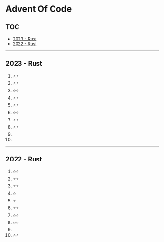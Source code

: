 # Advent Of Code

## TOC

- [2023 - Rust](#2023---rust)
- [2022 - Rust](#2022---rust) 

---

## 2023 - Rust
1. ⭐️⭐️
2. ⭐️⭐️
3. ⭐️⭐️
4. ⭐️⭐️
5. ⭐️⭐️
6. ⭐️⭐️
7. ⭐️⭐️
8. ⭐️⭐️
9. 
10. 

---

## 2022 - Rust
1. ⭐️⭐️
2. ⭐️⭐️
3. ⭐️⭐️
4. ⭐️
5. ⭐️
6. ⭐️⭐️
7. ⭐️⭐️
8. ⭐️⭐️
9. 
10. ⭐️⭐️